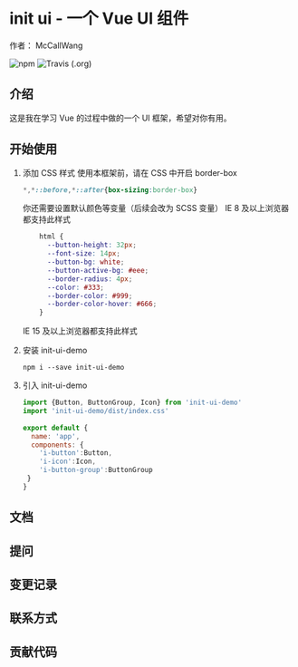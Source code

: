 # init ui - 一个 Vue UI 组件
作者： McCallWang  

![npm](https://img.shields.io/npm/v/init-ui-demo)
![Travis (.org)](https://img.shields.io/travis/wh2887/init-ui)
## 介绍
这是我在学习 Vue 的过程中做的一个 UI 框架，希望对你有用。
## 开始使用
1. 添加 CSS 样式
    使用本框架前，请在 CSS 中开启 border-box
    ```css
    *,*::before,*::after{box-sizing:border-box}
    ```
    你还需要设置默认颜色等变量（后续会改为 SCSS 变量）
    IE 8 及以上浏览器都支持此样式
    ```css
        html {
          --button-height: 32px;
          --font-size: 14px;
          --button-bg: white;
          --button-active-bg: #eee;
          --border-radius: 4px;
          --color: #333;
          --border-color: #999;
          --border-color-hover: #666;
        }
    ```
    IE 15 及以上浏览器都支持此样式
    
2. 安装 init-ui-demo
    ```
    npm i --save init-ui-demo
    ```
3. 引入 init-ui-demo
    ```javascript
    import {Button, ButtonGroup, Icon} from 'init-ui-demo'
    import 'init-ui-demo/dist/index.css'    
     
    export default {
      name: 'app',
      components: {
        'i-button':Button,
        'i-icon':Icon,
        'i-button-group':ButtonGroup
     }
    }
    ```


## 文档

## 提问

## 变更记录

## 联系方式

## 贡献代码

